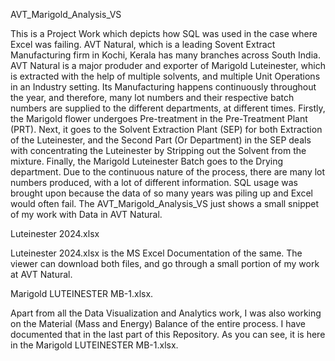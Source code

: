 AVT_Marigold_Analysis_VS

This is a Project Work which depicts how SQL was used in the case where Excel was failing. AVT Natural, which is a leading Sovent Extract Manufacturing firm in Kochi, Kerala has many branches across South India. AVT Natural is a major produder and exporter of Marigold Luteinester, which is extracted with the help of multiple solvents, and multiple Unit Operations in an Industry setting. Its Manufacturing happens continuously throughout the year, and therefore, many lot numbers and their respective batch numbers are supplied to the different departments, at different times. Firstly, the Marigold flower undergoes Pre-treatment in the Pre-Treatment Plant (PRT). Next, it goes to the Solvent Extraction Plant (SEP) for both Extraction of the Luteinester, and the Second Part (Or Department) in the SEP deals with concentrating the Luteinester by Stripping out the Solvent from the mixture. Finally, the Marigold Luteinester Batch goes to the Drying department. Due to the continuous nature of the process, there are many lot numbers produced, with a lot of different information. 
SQL usage was brought upon because the data of so many years was piling up and Excel would often fail. The AVT_Marigold_Analysis_VS just shows a small snippet of my work with Data in AVT Natural. 

Luteinester 2024.xlsx

Luteinester 2024.xlsx is the MS Excel Documentation of the same. The viewer can download both files, and go through a small portion of my work at AVT Natural.

Marigold LUTEINESTER MB-1.xlsx.

Apart from all the Data Visualization and Analytics work, I was also working on the Material (Mass and Energy) Balance of the entire process.
I have documented that in the last part of this Repository. As you can see, it is here in the Marigold LUTEINESTER MB-1.xlsx.


